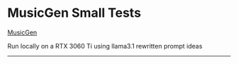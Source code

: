 # MusicGen Small Tests

[MusicGen](https://huggingface.co/facebook/musicgen-small)

Run locally on a RTX 3060 Ti using llama3.1 rewritten prompt ideas

---


